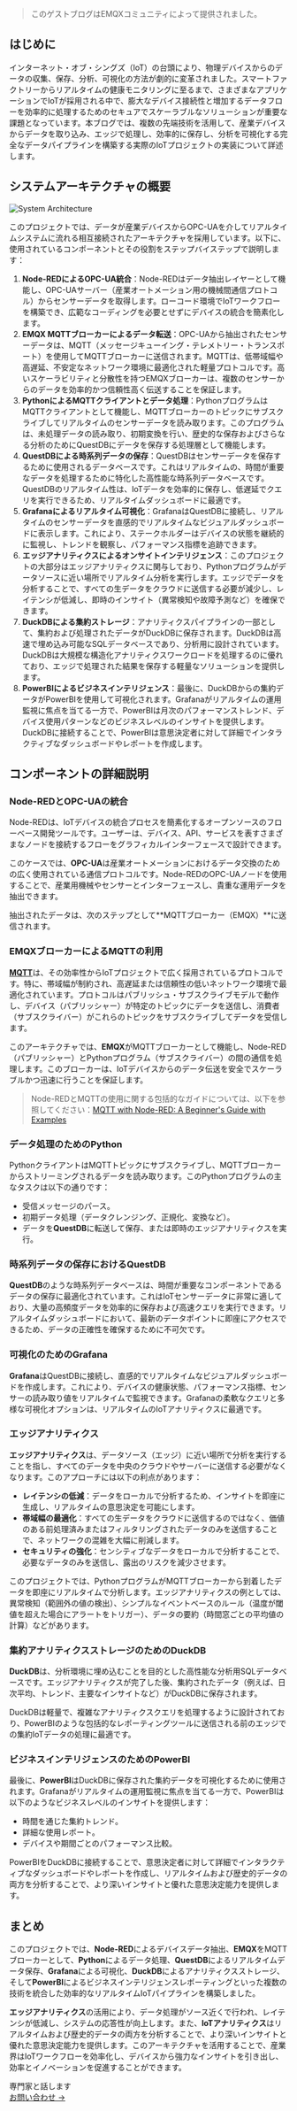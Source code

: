 > このゲストブログはEMQXコミュニティによって提供されました。

## **はじめに**

インターネット・オブ・シングズ（IoT）の台頭により、物理デバイスからのデータの収集、保存、分析、可視化の方法が劇的に変革されました。スマートファクトリーからリアルタイムの健康モニタリングに至るまで、さまざまなアプリケーションでIoTが採用される中で、膨大なデバイス接続性と増加するデータフローを効率的に処理するためのセキュアでスケーラブルなソリューションが重要な課題となっています。本ブログでは、複数の先端技術を活用して、産業デバイスからデータを取り込み、エッジで処理し、効率的に保存し、分析を可視化する完全なデータパイプラインを構築する実際のIoTプロジェクトの実装について詳述します。

## **システムアーキテクチャの概要**



![System Architecture](https://assets.emqx.com/images/451b2e1e01e5dbbc4370f62f3ea77124.png)

このプロジェクトでは、データが産業デバイスからOPC-UAを介してリアルタイムシステムに流れる相互接続されたアーキテクチャを採用しています。以下に、使用されているコンポーネントとその役割をステップバイステップで説明します：

1. **Node-REDによるOPC-UA統合**：Node-REDはデータ抽出レイヤーとして機能し、OPC-UAサーバー（産業オートメーション用の機械間通信プロトコル）からセンサーデータを取得します。ローコード環境でIoTワークフローを構築でき、広範なコーディングを必要とせずにデバイスの統合を簡素化します。
2. **EMQX MQTTブローカーによるデータ転送**：OPC-UAから抽出されたセンサーデータは、MQTT（メッセージキューイング・テレメトリー・トランスポート）を使用してMQTTブローカーに送信されます。MQTTは、低帯域幅や高遅延、不安定なネットワーク環境に最適化された軽量プロトコルです。高いスケーラビリティと分散性を持つEMQXブローカーは、複数のセンサーからのデータを効率的かつ信頼性高く伝送することを保証します。
3. **PythonによるMQTTクライアントとデータ処理**：PythonプログラムはMQTTクライアントとして機能し、MQTTブローカーのトピックにサブスクライブしてリアルタイムのセンサーデータを読み取ります。このプログラムは、未処理データの読み取り、初期変換を行い、歴史的な保存およびさらなる分析のためにQuestDBにデータを保存する処理層として機能します。
4. **QuestDBによる時系列データの保存**：QuestDBはセンサーデータを保存するために使用されるデータベースです。これはリアルタイムの、時間が重要なデータを処理するために特化した高性能な時系列データベースです。QuestDBのリアルタイム性は、IoTデータを効率的に保存し、低遅延でクエリを実行できるため、リアルタイムダッシュボードに最適です。
5. **Grafanaによるリアルタイム可視化**：GrafanaはQuestDBに接続し、リアルタイムのセンサーデータを直感的でリアルタイムなビジュアルダッシュボードに表示します。これにより、ステークホルダーはデバイスの状態を継続的に監視し、トレンドを観察し、パフォーマンス指標を追跡できます。
6. **エッジアナリティクスによるオンサイトインテリジェンス**：このプロジェクトの大部分はエッジアナリティクスに関与しており、Pythonプログラムがデータソースに近い場所でリアルタイム分析を実行します。エッジでデータを分析することで、すべての生データをクラウドに送信する必要が減少し、レイテンシが低減し、即時のインサイト（異常検知や故障予測など）を確保できます。
7. **DuckDBによる集約ストレージ**：アナリティクスパイプラインの一部として、集約および処理されたデータがDuckDBに保存されます。DuckDBは高速で埋め込み可能なSQLデータベースであり、分析用に設計されています。DuckDBは大規模な構造化アナリティクスワークロードを処理するのに優れており、エッジで処理された結果を保存する軽量なソリューションを提供します。
8. **PowerBIによるビジネスインテリジェンス**：最後に、DuckDBからの集約データがPowerBIを使用して可視化されます。Grafanaがリアルタイムの運用監視に焦点を当てる一方で、PowerBIは月次のパフォーマンストレンド、デバイス使用パターンなどのビジネスレベルのインサイトを提供します。DuckDBに接続することで、PowerBIは意思決定者に対して詳細でインタラクティブなダッシュボードやレポートを作成します。

## **コンポーネントの詳細説明**

### **Node-REDとOPC-UAの統合**

Node-REDは、IoTデバイスの統合プロセスを簡素化するオープンソースのフローベース開発ツールです。ユーザーは、デバイス、API、サービスを表すさまざまなノードを接続するフローをグラフィカルインターフェースで設計できます。

このケースでは、**OPC-UA**は産業オートメーションにおけるデータ交換のための広く使用されている通信プロトコルです。Node-REDのOPC-UAノードを使用することで、産業用機械やセンサーとインターフェースし、貴重な運用データを抽出できます。

抽出されたデータは、次のステップとして**MQTTブローカー（EMQX）**に送信されます。

### **EMQXブローカーによるMQTTの利用**

[**MQTT**](https://www.emqx.com/ja/blog/the-easiest-guide-to-getting-started-with-mqtt)は、その効率性からIoTプロジェクトで広く採用されているプロトコルです。特に、帯域幅が制約され、高遅延または信頼性の低いネットワーク環境で最適化されています。プロトコルはパブリッシュ・サブスクライブモデルで動作し、デバイス（パブリッシャー）が特定のトピックにデータを送信し、消費者（サブスクライバー）がこれらのトピックをサブスクライブしてデータを受信します。

このアーキテクチャでは、**EMQX**がMQTTブローカーとして機能し、Node-RED（パブリッシャー）とPythonプログラム（サブスクライバー）の間の通信を処理します。このブローカーは、IoTデバイスからのデータ伝送を安全でスケーラブルかつ迅速に行うことを保証します。

> Node-REDとMQTTの使用に関する包括的なガイドについては、以下を参照してください：[MQTT with Node-RED: A Beginner's Guide with Examples](https://www.emqx.com/ja/blog/using-node-red-to-process-mqtt-data)

### **データ処理のためのPython**

PythonクライアントはMQTTトピックにサブスクライブし、MQTTブローカーからストリーミングされるデータを読み取ります。このPythonプログラムの主なタスクは以下の通りです：

- 受信メッセージのパース。
- 初期データ処理（データクレンジング、正規化、変換など）。
- データを**QuestDB**に転送して保存、または即時のエッジアナリティクスを実行。

### **時系列データの保存におけるQuestDB**

**QuestDB**のような時系列データベースは、時間が重要なコンポーネントであるデータの保存に最適化されています。これはIoTセンサーデータに非常に適しており、大量の高頻度データを効率的に保存および高速クエリを実行できます。リアルタイムダッシュボードにおいて、最新のデータポイントに即座にアクセスできるため、データの正確性を確保するために不可欠です。

### **可視化のためのGrafana**

**Grafana**はQuestDBに接続し、直感的でリアルタイムなビジュアルダッシュボードを作成します。これにより、デバイスの健康状態、パフォーマンス指標、センサーの読み取り値をリアルタイムで監視できます。Grafanaの柔軟なクエリと多様な可視化オプションは、リアルタイムのIoTアナリティクスに最適です。

### **エッジアナリティクス**

**エッジアナリティクス**は、データソース（エッジ）に近い場所で分析を実行することを指し、すべてのデータを中央のクラウドやサーバーに送信する必要がなくなります。このアプローチには以下の利点があります：

- **レイテンシの低減**：データをローカルで分析するため、インサイトを即座に生成し、リアルタイムの意思決定を可能にします。
- **帯域幅の最適化**：すべての生データをクラウドに送信するのではなく、価値のある前処理済みまたはフィルタリングされたデータのみを送信することで、ネットワークの混雑を大幅に削減します。
- **セキュリティの強化**：センシティブなデータをローカルで分析することで、必要なデータのみを送信し、露出のリスクを減少させます。

このプロジェクトでは、PythonプログラムがMQTTブローカーから到着したデータを即座にリアルタイムで分析します。エッジアナリティクスの例としては、異常検知（範囲外の値の検出）、シンプルなイベントベースのルール（温度が閾値を超えた場合にアラートをトリガー）、データの要約（時間窓ごとの平均値の計算）などがあります。

### **集約アナリティクスストレージのためのDuckDB**

**DuckDB**は、分析環境に埋め込むことを目的とした高性能な分析用SQLデータベースです。エッジアナリティクスが完了した後、集約されたデータ（例えば、日次平均、トレンド、主要なインサイトなど）がDuckDBに保存されます。

DuckDBは軽量で、複雑なアナリティクスクエリを処理するように設計されており、PowerBIのような包括的なレポーティングツールに送信される前のエッジでの集約IoTデータの処理に最適です。

### **ビジネスインテリジェンスのためのPowerBI**

最後に、**PowerBI**はDuckDBに保存された集約データを可視化するために使用されます。Grafanaがリアルタイムの運用監視に焦点を当てる一方で、PowerBIは以下のようなビジネスレベルのインサイトを提供します：

- 時間を通じた集約トレンド。
- 詳細な使用レポート。
- デバイスや期間ごとのパフォーマンス比較。

PowerBIをDuckDBに接続することで、意思決定者に対して詳細でインタラクティブなダッシュボードやレポートを作成し、リアルタイムおよび歴史的データの両方を分析することで、より深いインサイトと優れた意思決定能力を提供します。

## **まとめ**

このプロジェクトでは、**Node-RED**によるデバイスデータ抽出、**EMQX**をMQTTブローカーとして、**Python**によるデータ処理、**QuestDB**によるリアルタイムデータ保存、**Grafana**による可視化、**DuckDB**によるアナリティクスストレージ、そして**PowerBI**によるビジネスインテリジェンスレポーティングといった複数の技術を統合した効率的なリアルタイムIoTパイプラインを構築しました。

**エッジアナリティクス**の活用により、データ処理がソース近くで行われ、レイテンシが低減し、システムの応答性が向上します。また、**IoTアナリティクス**はリアルタイムおよび歴史的データの両方を分析することで、より深いインサイトと優れた意思決定能力を提供します。このアーキテクチャを活用することで、産業界はIoTワークフローを効率化し、デバイスから強力なインサイトを引き出し、効率とイノベーションを促進することができます。



<section class="promotion">
    <div>
        専門家と話します
    </div>
    <a href="https://www.emqx.com/ja/contact?product=solutions" class="button is-gradient">お問い合わせ →</a>
</section>
